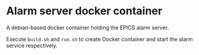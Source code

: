# Alarm server docker container

A debian-based docker container holding the EPICS alarm server.

Execute `build.sh` and `run.sh` to create Docker container and start the alarm service respectively.	
